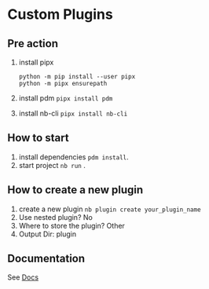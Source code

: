 # Custom Plugins

## Pre action

1. install pipx

    ```shell
    python -m pip install --user pipx
    python -m pipx ensurepath
    ```

2. install pdm `pipx install pdm`
3. install nb-cli `pipx install nb-cli`

## How to start

1. install dependencies `pdm install`.
2. start project `nb run` .

## How to create a new plugin

1. create a new plugin `nb plugin create your_plugin_name`
2. Use nested plugin? No
3. Where to store the plugin? Other
4. Output Dir: plugin

## Documentation

See [Docs](https://nonebot.dev/)
